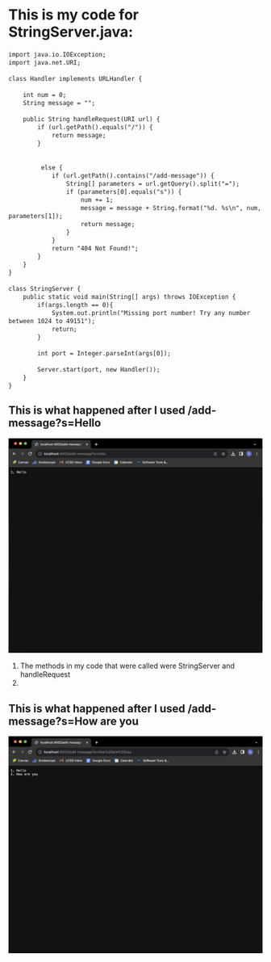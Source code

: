 # This is my code for StringServer.java:

```
import java.io.IOException;
import java.net.URI;

class Handler implements URLHandler {
    
    int num = 0;
    String message = "";

    public String handleRequest(URI url) {
        if (url.getPath().equals("/")) {
            return message;
        } 
           
            
         else {
            if (url.getPath().contains("/add-message")) {
                String[] parameters = url.getQuery().split("=");
                if (parameters[0].equals("s")) {
                    num += 1;
                    message = message + String.format("%d. %s\n", num, parameters[1]);
                    return message;
                }
            }
            return "404 Not Found!";
        }
    }
}

class StringServer {
    public static void main(String[] args) throws IOException {
        if(args.length == 0){
            System.out.println("Missing port number! Try any number between 1024 to 49151");
            return;
        }

        int port = Integer.parseInt(args[0]);

        Server.start(port, new Handler());
    }
}

```

## This is what happened after I used /add-message?s=Hello
![Image](AddHello.png)

1) The methods in my code that were called were StringServer and handleRequest
2) 

## This is what happened after I used /add-message?s=How are you
![Image](AddHowareyou.png)
